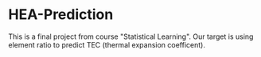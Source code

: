 # HEA-Prediction
This is a final project from course "Statistical Learning". Our target is using element ratio to predict TEC (thermal expansion coefficent).
